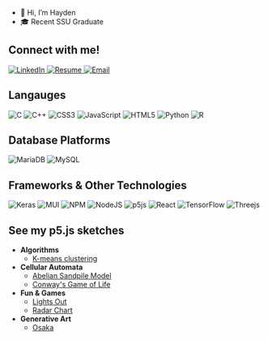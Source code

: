 - 👋 Hi, I’m Hayden
- 🎓 Recent SSU Graduate 

## Connect with me!

<div>
  <a href="https://www.linkedin.com/in/jhhend/">
    <img src="https://img.shields.io/badge/linkedin-%230077B5.svg?style=for-the-badge&logo=linkedin&logoColor=white" alt="LinkedIn"/>
  </a>
  <a href="https://jhhend.github.io/resume">
    <img src="https://custom-icon-badges.demolab.com/badge/-Resume-%230077B5?style=for-the-badge&logoColor=white&logo=repo" alt="Resume"/>
  </a>
  <a href="mailto:jhayhend@gmail.com">
    <img src="https://custom-icon-badges.demolab.com/badge/-Email-%230077B5?style=for-the-badge&logoColor=white&logo=mail" alt="Email"/>
  </a>
</div>

## Langauges 

![C](https://img.shields.io/badge/c-%2300599C.svg?style=for-the-badge&logo=c&logoColor=white)
![C++](https://img.shields.io/badge/c++-%2300599C.svg?style=for-the-badge&logo=c%2B%2B&logoColor=white)
![CSS3](https://img.shields.io/badge/css3-%231572B6.svg?style=for-the-badge&logo=css3&logoColor=white)
![JavaScript](https://img.shields.io/badge/javascript-%23323330.svg?style=for-the-badge&logo=javascript&logoColor=%23F7DF1E)
![HTML5](https://img.shields.io/badge/html5-%23E34F26.svg?style=for-the-badge&logo=html5&logoColor=white)
![Python](https://img.shields.io/badge/python-3670A0?style=for-the-badge&logo=python&logoColor=ffdd54)
![R](https://img.shields.io/badge/r-%23276DC3.svg?style=for-the-badge&logo=r&logoColor=white)

## Database Platforms

![MariaDB](https://img.shields.io/badge/MariaDB-003545?style=for-the-badge&logo=mariadb&logoColor=white)
![MySQL](https://img.shields.io/badge/mysql-%2300f.svg?style=for-the-badge&logo=mysql&logoColor=white)

## Frameworks & Other Technologies

![Keras](https://img.shields.io/badge/Keras-%23D00000.svg?style=for-the-badge&logo=Keras&logoColor=white)
![MUI](https://img.shields.io/badge/MUI-%230081CB.svg?style=for-the-badge&logo=mui&logoColor=white)
![NPM](https://img.shields.io/badge/NPM-%23CB3837.svg?style=for-the-badge&logo=npm&logoColor=white)
![NodeJS](https://img.shields.io/badge/node.js-6DA55F?style=for-the-badge&logo=node.js&logoColor=white)
![p5js](https://img.shields.io/badge/p5.js-ED225D?style=for-the-badge&logo=p5.js&logoColor=FFFFFF)
![React](https://img.shields.io/badge/react-%2320232a.svg?style=for-the-badge&logo=react&logoColor=%2361DAFB)
![TensorFlow](https://img.shields.io/badge/TensorFlow-%23FF6F00.svg?style=for-the-badge&logo=TensorFlow&logoColor=white)
![Threejs](https://img.shields.io/badge/threejs-black?style=for-the-badge&logo=three.js&logoColor=white)



## See my p5.js sketches

<ul>
  <li> <b> Algorithms </b>
    <ul>
      <li> <a href="https://jhhend.github.io/p5js-kmeans"> K-means clustering </a> </li>
    </ul>
  </li>
  
  <li> <b> Cellular Automata </b>
    <ul>
      <li> <a href="https://jhhend.github.io/p5js-abelian-sandpile"> Abelian Sandpile Model </a> </li>
      <li> <a href="https://jhhend.github.io/p5js-game-of-life"> Conway's Game of Life </a> </li>
    </ul>
  </li>
  
  <li> <b> Fun & Games </b>
    <ul>
      <li> <a href="https://jhhend.github.io/p5js-lights-out/"> Lights Out </a> </li>
      <li> <a href="https://jhhend.github.io/p5js-radar-chart"> Radar Chart </a> </li>  
    </ul>
  </li>
  
  <li> <b> Generative Art </b>
    <ul>
      <li> <a href="https://jhhend.github.io/p5js-osaka"> Osaka </a> </li>
    </ul>
  </li>
  

</ul>

<!---
jhhend/jhhend is a ✨ special ✨ repository because its `README.md` (this file) appears on your GitHub profile.
You can click the Preview link to take a look at your changes.
- 👀 I’m interested in ...
- 🌱 I’m currently learning ...
- 💞️ I’m looking to collaborate on ...
- 📫 How to reach me ...
--->
